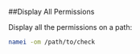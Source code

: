 ##Display All Permissions

Display all the permissions on a path:
```bash
namei -om /path/to/check
```